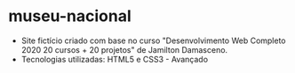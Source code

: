 # museu-nacional
- Site fictício criado com base no curso "Desenvolvimento Web Completo 2020 20 cursos + 20 projetos" de Jamilton Damasceno.
- Tecnologias utilizadas: HTML5 e CSS3 - Avançado
